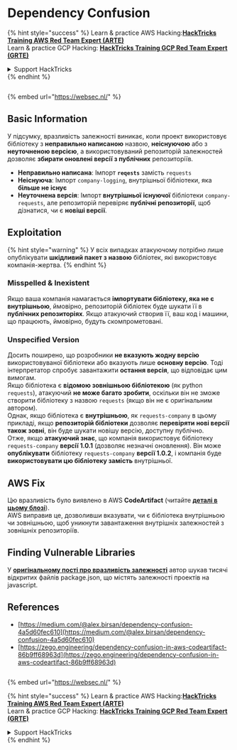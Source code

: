 # Dependency Confusion

{% hint style="success" %}
Learn & practice AWS Hacking:<img src="/.gitbook/assets/arte.png" alt="" data-size="line">[**HackTricks Training AWS Red Team Expert (ARTE)**](https://training.hacktricks.xyz/courses/arte)<img src="/.gitbook/assets/arte.png" alt="" data-size="line">\
Learn & practice GCP Hacking: <img src="/.gitbook/assets/grte.png" alt="" data-size="line">[**HackTricks Training GCP Red Team Expert (GRTE)**<img src="/.gitbook/assets/grte.png" alt="" data-size="line">](https://training.hacktricks.xyz/courses/grte)

<details>

<summary>Support HackTricks</summary>

* Check the [**subscription plans**](https://github.com/sponsors/carlospolop)!
* **Join the** 💬 [**Discord group**](https://discord.gg/hRep4RUj7f) or the [**telegram group**](https://t.me/peass) or **follow** us on **Twitter** 🐦 [**@hacktricks\_live**](https://twitter.com/hacktricks\_live)**.**
* **Share hacking tricks by submitting PRs to the** [**HackTricks**](https://github.com/carlospolop/hacktricks) and [**HackTricks Cloud**](https://github.com/carlospolop/hacktricks-cloud) github repos.

</details>
{% endhint %}

<figure><img src="https://pentest.eu/RENDER_WebSec_10fps_21sec_9MB_29042024.gif" alt=""><figcaption></figcaption></figure>

{% embed url="https://websec.nl/" %}


## Basic Information

У підсумку, вразливість залежності виникає, коли проект використовує бібліотеку з **неправильно написаною** назвою, **неіснуючою** або з **неуточненою версією**, а використовуваний репозиторій залежностей дозволяє **збирати оновлені версії з публічних** репозиторіїв.

* **Неправильно написана**: Імпорт **`reqests`** замість `requests`
* **Неіснуюча**: Імпорт `company-logging`, внутрішньої бібліотеки, яка **більше не існує**
* **Неуточнена версія**: Імпорт **внутрішньої** **існуючої** бібліотеки `company-requests`, але репозиторій перевіряє **публічні репозиторії**, щоб дізнатися, чи є **новіші версії**.

## Exploitation

{% hint style="warning" %}
У всіх випадках атакуючому потрібно лише опублікувати **шкідливий пакет з назвою** бібліотек, які використовує компанія-жертва.
{% endhint %}

### Misspelled & Inexistent

Якщо ваша компанія намагається **імпортувати бібліотеку, яка не є внутрішньою**, ймовірно, репозиторій бібліотек буде шукати її в **публічних репозиторіях**. Якщо атакуючий створив її, ваш код і машини, що працюють, ймовірно, будуть скомпрометовані.

### Unspecified Version

Досить поширено, що розробники **не вказують жодну версію** використовуваної бібліотеки або вказують лише **основну версію**. Тоді інтерпретатор спробує завантажити **остання версія**, що відповідає цим вимогам.\
Якщо бібліотека є **відомою зовнішньою бібліотекою** (як python `requests`), атакуючий **не може багато зробити**, оскільки він не зможе створити бібліотеку з назвою `requests` (якщо він не є оригінальним автором).\
Однак, якщо бібліотека є **внутрішньою**, як `requests-company` в цьому прикладі, якщо **репозиторій бібліотеки** дозволяє **перевіряти нові версії також зовні**, він буде шукати новішу версію, доступну публічно.\
Отже, якщо **атакуючий знає**, що компанія використовує бібліотеку `requests-company` **версії 1.0.1** (дозволяє незначні оновлення). Він може **опублікувати** бібліотеку `requests-company` **версії 1.0.2**, і компанія буде **використовувати цю бібліотеку замість** внутрішньої.

## AWS Fix

Цю вразливість було виявлено в AWS **CodeArtifact** (читайте [**деталі в цьому блозі**](https://zego.engineering/dependency-confusion-in-aws-codeartifact-86b9ff68963d)).\
AWS виправив це, дозволивши вказувати, чи є бібліотека внутрішньою чи зовнішньою, щоб уникнути завантаження внутрішніх залежностей з зовнішніх репозиторіїв.

## Finding Vulnerable Libraries

У [**оригінальному пості про вразливість залежності**](https://medium.com/@alex.birsan/dependency-confusion-4a5d60fec610) автор шукав тисячі відкритих файлів package.json, що містять залежності проектів на javascript.

## References

* [https://medium.com/@alex.birsan/dependency-confusion-4a5d60fec610](https://medium.com/@alex.birsan/dependency-confusion-4a5d60fec610)
* [https://zego.engineering/dependency-confusion-in-aws-codeartifact-86b9ff68963d](https://zego.engineering/dependency-confusion-in-aws-codeartifact-86b9ff68963d)

<figure><img src="https://pentest.eu/RENDER_WebSec_10fps_21sec_9MB_29042024.gif" alt=""><figcaption></figcaption></figure>

{% embed url="https://websec.nl/" %}

{% hint style="success" %}
Learn & practice AWS Hacking:<img src="/.gitbook/assets/arte.png" alt="" data-size="line">[**HackTricks Training AWS Red Team Expert (ARTE)**](https://training.hacktricks.xyz/courses/arte)<img src="/.gitbook/assets/arte.png" alt="" data-size="line">\
Learn & practice GCP Hacking: <img src="/.gitbook/assets/grte.png" alt="" data-size="line">[**HackTricks Training GCP Red Team Expert (GRTE)**<img src="/.gitbook/assets/grte.png" alt="" data-size="line">](https://training.hacktricks.xyz/courses/grte)

<details>

<summary>Support HackTricks</summary>

* Check the [**subscription plans**](https://github.com/sponsors/carlospolop)!
* **Join the** 💬 [**Discord group**](https://discord.gg/hRep4RUj7f) or the [**telegram group**](https://t.me/peass) or **follow** us on **Twitter** 🐦 [**@hacktricks\_live**](https://twitter.com/hacktricks\_live)**.**
* **Share hacking tricks by submitting PRs to the** [**HackTricks**](https://github.com/carlospolop/hacktricks) and [**HackTricks Cloud**](https://github.com/carlospolop/hacktricks-cloud) github repos.

</details>
{% endhint %}
